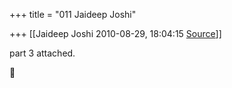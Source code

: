 +++
title = "011 Jaideep Joshi"

+++
[[Jaideep Joshi	2010-08-29, 18:04:15 [Source](https://groups.google.com/g/samskrita/c/s5dEjmePM6A)]]



part 3 attached.



